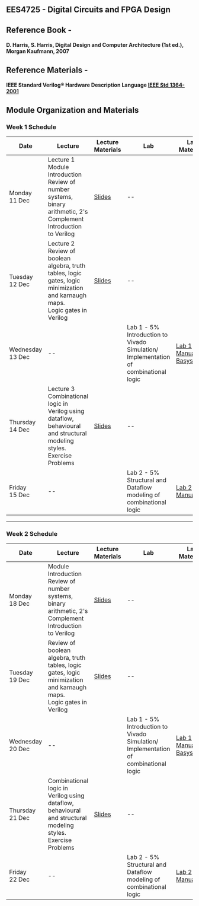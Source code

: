 EES4725 - Digital Circuits and FPGA Design
---

## Reference Book - 
#### D. Harris, S. Harris, Digital Design and Computer Architecture (1st ed.), Morgan Kaufmann, 2007

## Reference Materials -
#### IEEE Standard Verilog® Hardware Description Language [IEEE Std 1364-2001](http://www-inst.eecs.berkeley.edu/~cs150/fa06/Labs/verilog-ieee.pdf)

## Module Organization and Materials


### Week 1 Schedule

| Date   | Lecture                                                                                                                              | Lecture Materials  | Lab             | Lab Materials    | Deliverables   |
| ------ | ------------------------------------------------------------------------------------------------------------------------------------ | ------------------ | --------------- | ---------------- | --------------- |
| Monday <br> 11 Dec | Lecture 1 <br> Module Introduction <br> Review of number systems, binary arithmetic, 2's Complement <br> Introduction to Verilog                    | [Slides](OOStatecharts.pdf)        | --              |                   |  Vivado Software Installation  |
| Tuesday <br> 12 Dec | Lecture 2 <br> Review of boolean algebra, truth tables, logic gates, logic minimization and karnaugh maps. <br> Logic gates in Verilog              | [Slides](test2.txt)       | --              |                   |               |
| Wednesday <br> 13 Dec | --         |        | Lab 1 - 5% <br> Introduction to Vivado <br> Simulation/ Implementation of combinational logic    | [Lab 1 Manual](test1.txt) <br> [Basys3.xdc](test1.txt)  | Lab Assignment 1  - 5%      |
| Thursday <br> 14 Dec | Lecture 3 <br> Combinational logic in Verilog using dataflow, behavioural and structural modeling styles. <br> Exercise Problems          | [Slides](test1.txt)        | -- | |    |
| Friday <br> 15 Dec | --         |       | Lab 2 - 5%  <br> Structural and Dataflow modeling of combinational logic  | [Lab 2 Manual](test1.txt)   | Lab Assignment 2  - 5%      |

---

### Week 2 Schedule

| Date   | Lecture                                                                                                                              | Lecture Materials  | Lab             | Lab Materials    | Deliverables   |
| ------ | ------------------------------------------------------------------------------------------------------------------------------------ | ------------------ | --------------- | ---------------- | --------------- |
| Monday <br> 18 Dec | Module Introduction <br> Review of number systems, binary arithmetic, 2's Complement <br> Introduction to Verilog                    | [Slides](#)        | --              |                   |  Vivado Software Installation  |
| Tuesday <br> 19 Dec | Review of boolean algebra, truth tables, logic gates, logic minimization and karnaugh maps. <br> Logic gates in Verilog              | [Slides](#)       | --              |                   |               |
| Wednesday <br> 20 Dec | --         |        | Lab 1 - 5% <br> Introduction to Vivado <br> Simulation/ Implementation of combinational logic    | [Lab 1 Manual](#) <br> [Basys3.xdc](#)  | Lab Assignment 1  - 5%      |
| Thursday <br> 21 Dec | Combinational logic in Verilog using dataflow, behavioural and structural modeling styles. <br> Exercise Problems          | [Slides](#)        | -- | |    |
| Friday <br> 22 Dec | --         |       | Lab 2 - 5%  <br> Structural and Dataflow modeling of combinational logic  | [Lab 2 Manual](#)   | Lab Assignment 2  - 5%      |
